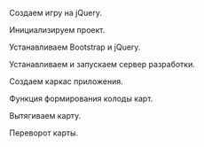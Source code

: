 Создаем игру на jQuery.
       
Инициализируем проект.

Устанавливаем Bootstrap и jQuery.

Устанавливаем и запускаем сервер разработки.

Создаем каркас приложения.

Функция формирования колоды карт.

Вытягиваем карту.

Переворот карты.

